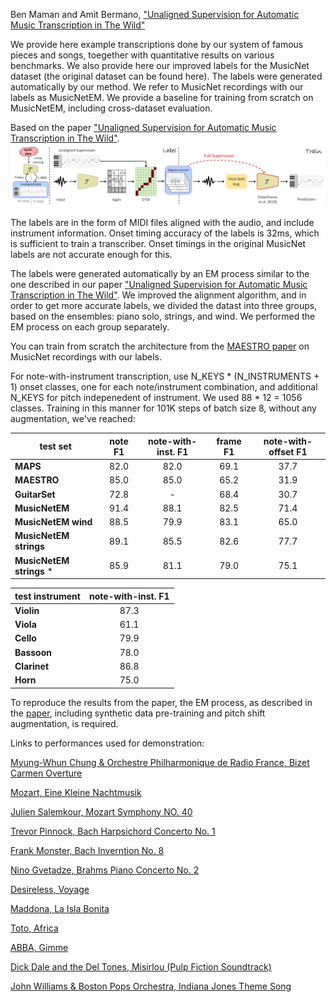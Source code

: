 Ben Maman and Amit Bermano, ["Unaligned Supervision for Automatic Music Transcription in The Wild"](https://benadar293.github.io/)

We provide here example transcriptions done by our system of famous pieces and songs, toegether with quantitative results on various benchmarks. We also provide here our improved labels for the MusicNet dataset (the original dataset can be found here). The labels were generated automatically by our method. We refer to MusicNet recordings with our labels as MusicNetEM. We provide a baseline for training from scratch on MusicNetEM, including cross-dataset evaluation.

Based on the paper ["Unaligned Supervision for Automatic Music Transcription in The Wild"](https://link-url-here.org).
![alt text](teaser.png "Title")
<!-- 
|| **MAESTRO** || **MAPS** || **GuitarSet** || **MusicNetEM** ||
| --- | :-: | :-: | :-: | :-: | :-: | :-: | :-: | :-: |
| | **Note F1** | **Frame F1** | **Note F1** | **Frame F1** | **Note F1** | **Frame F1** | **Note F1** | **Frame F1** |
|**Supervised** |||||||||
|[Hawthorne et al., 2019](https://arxiv.org/abs/1810.12247) | 95.3 | 90.2 | 86.4 | 84.9 | - | - | - | - |
|[Gardner et al., 2021](https://arxiv.org/abs/2111.03017)| 96.0 | 88.0 | - | - | 90.0 | 89.0 | - | - |
| **Weakly/self-supervised/ZS** |||||||||
|[Gardner et al., 2021](https://arxiv.org/abs/2111.03017) ZS | 28.0 | 60.0 | - | - | 32.0 | 58.0 | - | - |
|[Cheuk et al., 2021](https://arxiv.org/abs/2107.04954) | - | - | 75.2 | 79.5 | - | - | - | - |
|Synth | 83.8 | 74.7 | 79.1 | 76.6 | 68.4 | 72.9 | 72.0 | 59.8 |
|[MusicNet](https://arxiv.org/abs/1611.09827) | 57.5 | 57.9 | 53.4 | 74.3 | 10.0 | 57.2 | 41.5 | 66.7 |
|[MusicNetEM](https://link-url-here.org) (ours) | **89.7** | 76.0 | **87.3** | 79.6 | **82.9** | **81.6** | **88.8** | **82.8** |
|[Self-collected](https://link-url-here.org) (ours) | 89.6 | **76.8** | 86.6 | **80.9** | 82.2 | 79.3 | - | - |

We provide here our improved labels for the [MusicNet dataset](https://arxiv.org/abs/1611.09827) (the original dataset can be found [here](https://www.kaggle.com/imsparsh/musicnet-dataset)). 

<!-- ![alt text](https://github.com/benadar293/benadar293.github.io/blob/main/table.PNG?raw=true) -->

<!-- | test set | MAESTRO || MAPS || GuitarSet ||
| --- | :-: | :-: | :-: | :-: | :-: | :-: |
| test set | note F1 | frame F1 | note F1 | frame F1 | note F1 | frame F1 | -->
<!-- | **Supervised** |||||
| **Hawthorne et al., 2019** | 82.0 | 82.0 |69.1 | 37.7 |
| **Kong et al., 2021** | 85.0 | 85.0 |65.2 | 31.9 |
| **Gardner et al., 2021** | 72.8 | - | 68.4 | 30.7 |
| **Weakly-/self- Supervised** |||||
| **Cheuk et al. 2021** | 91.4 | 88.1 | 82.5 | 71.4 |
| **Synth** | 88.5 | 79.9 | 83.1 | 65.0 |
| **MusicNet** | 89.1 | 85.5 | 82.6 | 77.7 |
| **MusicNetEM (ours)** * | 85.9 | 81.1 | 79.0 | 75.1 |
| **Self Collected (ours)** * | 85.9 | 81.1 | 79.0 | 75.1 | -->

The labels are in the form of MIDI files aligned with the audio, and include instrument information. Onset timing accuracy of the labels is 32ms, which is sufficient to train a transcriber. Onset timings in the original MusicNet labels are not accurate enough for this.

The labels were generated automatically by an EM process similar to the one described in our paper ["Unaligned Supervision for Automatic Music Transcription in The Wild"](https://link-url-here.org). We improved the alignment algorithm, and in order to get more accurate labels, we divided the datast into three groups, based on the ensembles: piano solo, strings, and wind. We performed the EM process on each group separately.

You can train from scratch the architecture from the [MAESTRO paper](https://arxiv.org/abs/1810.12247) on MusicNet recordings with our labels.

For note-with-instrument transcription, use N_KEYS * (N_INSTRUMENTS + 1) onset classes, one for each note/instrument combination, and additional N_KEYS for pitch indepenedent of instrument. 
We used 88 * 12 = 1056 classes. Training in this manner for 101K steps of batch size 8, without any augmentation, we've reached: 


| test set | note F1 | note-with-inst. F1 | frame F1 | note-with-offset F1 |
| --- | :-: | :-: | :-: | :-: |
| **MAPS** | 82.0| 82.0 |69.1 | 37.7 |
| **MAESTRO** | 85.0 | 85.0 |65.2 | 31.9 |
| **GuitarSet** | 72.8 | - | 68.4 | 30.7 |
| **MusicNetEM** | 91.4 | 88.1 | 82.5 | 71.4 |
| **MusicNetEM wind** | 88.5 | 79.9 | 83.1 | 65.0 |
| **MusicNetEM strings** | 89.1 | 85.5 | 82.6 | 77.7 |
| **MusicNetEM strings** * | 85.9 | 81.1 | 79.0 | 75.1 |

| test instrument | note-with-inst. F1 |
| --- | :-: |
| **Violin** | 87.3 |
| **Viola** | 61.1 |
| **Cello** | 79.9 |
|**Bassoon** | 78.0 |
|**Clarinet** | 86.8 |
| **Horn** | 75.0 |


To reproduce the results from the paper, the EM process, as described in the [paper](https://link-url-here.org), including synthetic data pre-training and pitch shift augmentation, is required.

Links to performances used for demonstration:

[Myung-Whun Chung & Orchestre Philharmonique de Radio France, Bizet Carmen Overture](https://www.youtube.com/watch?v=jL-Csf1pNCI&ab_channel=FranceMusique)

[Mozart, Eine Kleine Nachtmusik](https://www.youtube.com/watch?v=oy2zDJPIgwc&ab_channel=AllClassicalMusic)

[Julien Salemkour, Mozart Symphony NO. 40](https://www.youtube.com/watch?v=wqkXqpQMk2k&ab_channel=EuroArtsChannel)

[Trevor Pinnock, Bach Harpsichord Concerto No. 1](https://www.youtube.com/watch?v=R66fz9yxzAk&ab_channel=SoliDeoGloria8550)

[Frank Monster, Bach Inverntion No. 8](https://www.youtube.com/watch?v=whbFffxr2q4&ab_channel=NetherlandsBachSociety)

[Nino Gvetadze, Brahms Piano Concerto No. 2](https://www.youtube.com/watch?v=YzZy1is6ZRU&ab_channel=Levan)

[Desireless, Voyage](https://www.youtube.com/watch?v=NlgmH5q9uNk&ab_channel=Desireless)

[Maddona, La Isla Bonita](https://www.youtube.com/watch?v=zpzdgmqIHOQ&ab_channel=Madonna)

[Toto, Africa](https://www.youtube.com/watch?v=FTQbiNvZqaY&ab_channel=TotoVEVO)

[ABBA, Gimme](https://www.youtube.com/watch?v=JWay7CDEyAI&ab_channel=CraigGagn%C3%A9)

[Dick Dale and the Del Tones, Misirlou (Pulp Fiction Soundtrack)](https://www.youtube.com/watch?v=1hLIXrlpRe8)

[John Williams & Boston Pops Orchestra, Indiana Jones Theme Song](https://www.youtube.com/watch?v=-bTpp8PQSog&ab_channel=Vyrium)

